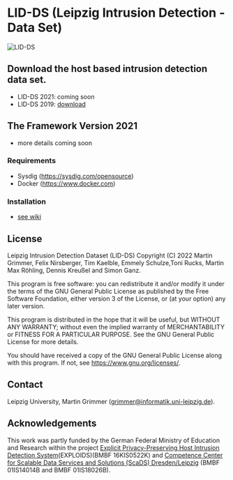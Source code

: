 # LID-DS (Leipzig Intrusion Detection - Data Set)

![LID-DS](https://raw.githubusercontent.com/LID-DS/LID-DS/master/lidds-logo-300.png)

## Download the host based intrusion detection data set.
* LID-DS 2021: coming soon
* LID-DS 2019: [download](https://cloud.enterprise.informatik.uni-leipzig.de/index.php/s/iePzEq9xTqHFZr3)

## The Framework Version 2021
* more details coming soon

### Requirements
* Sysdig (https://sysdig.com/opensource)
* Docker (https://www.docker.com)

### Installation
* [see wiki](https://github.com/LID-DS/LID-DS/wiki/Documentation-and-Installation)

## License

Leipzig Intrusion Detection Dataset (LID-DS)
Copyright (C) 2022 Martin Grimmer, Felix Nirsberger, Tim Kaelble, Emmely Schulze,Toni Rucks, Martin Max Röhling, Dennis Kreußel and Simon Ganz.

This program is free software: you can redistribute it and/or modify
it under the terms of the GNU General Public License as published by
the Free Software Foundation, either version 3 of the License, or
(at your option) any later version.

This program is distributed in the hope that it will be useful,
but WITHOUT ANY WARRANTY; without even the implied warranty of
MERCHANTABILITY or FITNESS FOR A PARTICULAR PURPOSE. See the
GNU General Public License for more details.

You should have received a copy of the GNU General Public License
along with this program.  If not, see <https://www.gnu.org/licenses/>.

## Contact
Leipzig University, Martin Grimmer (grimmer@informatik.uni-leipzig.de).

## Acknowledgements

This work was partly funded by the German Federal Ministry of Education and Research within the project 
[Explicit Privacy-Preserving Host Intrusion Detection System](http://www.exploids.de)(EXPLOIDS)(BMBF 16KIS0522K) and 
[Competence Center for Scalable Data Services and Solutions (ScaDS) Dresden/Leipzig](http://www.scads.de) (BMBF 01IS14014B and BMBF 01IS18026B).
